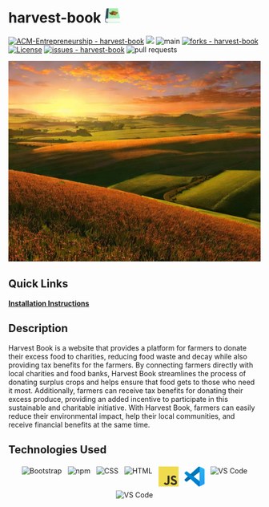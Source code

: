 # harvest-book <img src="harvest-book/public/images/harvest_book_logo_cropped.png" height="30">
[![ACM-Entrepreneurship - harvest-book](https://img.shields.io/static/v1?label=ACM-Entrepreneurship&message=harvest-book-02&color=blue&logo=github)](https://github.com/ACM-Entrepreneurship/harvest-book-02 "Go to GitHub repo")
<a href="https://github.com/ACM-Entrepreneurship/harvest-book-02/graphs/contributors" alt="Contributors">
        <img src="https://img.shields.io/github/contributors/ACM-Entrepreneurship/harvest-book-02" /></a>
![main](https://img.shields.io/github/last-commit/ACM-Entrepreneurship/harvest-book-02/main)
[![forks - harvest-book](https://img.shields.io/github/forks/ACM-Entrepreneurship/harvest-book-02?style=social)](https://github.com/ACM-Entrepreneurship/harvest-book-02)
[![License](https://img.shields.io/badge/License-MIT-blue)](#license)
[![issues - harvest-book](https://img.shields.io/github/issues/ACM-Entrepreneurship/harvest-book-02)](https://github.com/ACM-Entrepreneurship/harvest-book-02/issues)
![pull requests](https://img.shields.io/github/issues-pr/ACM-Entrepreneurship/harvest-book-02)
<p>
  <img src="harvest-book/public/images/harvest_book_page.png" height="400">
 </p>
 
 ## Quick Links
[__Installation Instructions__](harvest-book/README.md)
<br/>

## Description
Harvest Book is a website that provides a platform for farmers to donate their excess food to charities, reducing food waste and decay while also providing tax benefits for the farmers. By connecting farmers directly with local charities and food banks, Harvest Book streamlines the process of donating surplus crops and helps ensure that food gets to those who need it most. Additionally, farmers can receive tax benefits for donating their excess produce, providing an added incentive to participate in this sustainable and charitable initiative. With Harvest Book, farmers can easily reduce their environmental impact, help their local communities, and receive financial benefits at the same time.
<br/>

## Technologies Used
<p align="center">
<img src="https://github.com/bablubambal/All_logo_and_pictures/blob/main/frameworks/boostrap.svg" alt="Bootstrap" height="40" style="vertical-align:top; margin:4px">
<img src="https://github.com/bablubambal/All_logo_and_pictures/blob/main/others/npm.svg" alt="npm" height="40" style="vertical-align:top; margin:4px">
<img src="https://raw.githubusercontent.com/bablubambal/All_logo_and_pictures/1ac69ce5fbc389725f16f989fa53c62d6e1b4883/social%20icons/css3.svg" alt="CSS" height="40" style="vertical-align:top; margin:4px">
<img src="https://raw.githubusercontent.com/bablubambal/All_logo_and_pictures/1ac69ce5fbc389725f16f989fa53c62d6e1b4883/social%20icons/html5.svg" alt="HTML" height="40" style="vertical-align:top; margin:4px">
<img src="https://raw.githubusercontent.com/github/explore/80688e429a7d4ef2fca1e82350fe8e3517d3494d/topics/javascript/javascript.png" alt="Javascript" height="40" style="vertical-align:top; margin:4px">
<img src="https://raw.githubusercontent.com/github/explore/80688e429a7d4ef2fca1e82350fe8e3517d3494d/topics/visual-studio-code/visual-studio-code.png" alt="VS Code" height="40" style="vertical-align:top; margin:4px">
<img src="https://avatars.githubusercontent.com/u/3717923?s=280&v=4" alt="VS Code" height="40" style="vertical-align:top; margin:4px">
<img src="https://seeklogo.com/images/N/next-js-logo-8FCFF51DD2-seeklogo.com.png" alt="VS Code" height="40" style="vertical-align:top; margin:4px">
</p>

